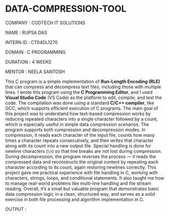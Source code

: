 # DATA-COMPRESSION-TOOL

COMPANY : CODTECH IT SOLUTIONS

NAME : RUPSA DAS

INTERN ID : CT04DL1270

DOMAIN : C PROGRAMMING

DURATION : 4 WEEKS

MENTOR : NEELA SANTOSH

This C program is a simple implementation of **Run-Length Encoding (RLE)** that can compress and decompress text files, including those with multiple lines. I wrote this program using the **C Programming Editor**, and I used **Visual Studio Code** (VS Code) as the platform to edit, compile, and test the code. The compilation was done using a standard **C/C++ compiler**, like GCC, which supports efficient execution of C programs. The main goal of this project was to understand how text-based compression works by reducing repeated characters into a single character followed by a count, which is especially useful in simple data compression scenarios. The program supports both compression and decompression modes. In compression, it reads each character of the input file, counts how many times a character repeats consecutively, and then writes that character along with its count into a new output file. Special handling is done for newline characters (`\n`) so that line breaks are not lost during compression. During decompression, the program reverses the process — it reads the compressed data and reconstructs the original content by repeating each character according to its count, again restoring newlines correctly. This project gave me practical experience with file handling in C, working with characters, strings, loops, and conditional statements. It also taught me how to manage real-world problems like multi-line handling and file stream reading. Overall, it’s a small but valuable program that demonstrates basic data compression logic in a clean, structured way, and serves as a solid exercise in both file processing and algorithm implementation in C.

OUTPUT : 

